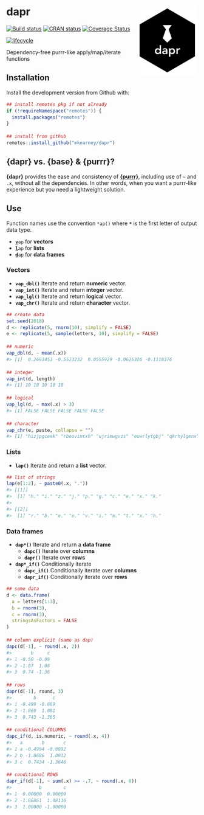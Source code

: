 
<!-- README.md is generated from README.Rmd. Please edit that file -->

# dapr <img src="man/figures/logo.png" width="160px" align="right" />

[![Build
status](https://travis-ci.org/mkearney/dapr.svg?branch=master)](https://travis-ci.org/mkearney/dapr)
[![CRAN
status](https://www.r-pkg.org/badges/version/dapr)](https://cran.r-project.org/package=dapr)
[![Coverage
Status](https://codecov.io/gh/mkearney/dapr/branch/master/graph/badge.svg)](https://codecov.io/gh/mkearney/dapr?branch=master)

<!--#![Downloads](https://cranlogs.r-pkg.org/badges/dapr)
#![Downloads](https://cranlogs.r-pkg.org/badges/grand-total/dapr)-->

[![lifecycle](https://img.shields.io/badge/lifecycle-experimental-orange.svg)](https://www.tidyverse.org/lifecycle/#experimental)

Dependency-free purrr-like apply/map/iterate functions

## Installation

Install the development version from Github with:

``` r
## install remotes pkg if not already
if (!requireNamespace("remotes")) {
  install.packages("remotes")
}

## install from github
remotes::install_github("mkearney/dapr")
```

## {dapr} vs. {base} & {purrr}?

**{dapr}** provides the ease and consistency of
[**{purrr}**](https://purrr.tidyverse.org), including use of `~` and
`.x`, without all the dependencies. In other words, when you want a
purrr-like experience but you need a lightweight solution.

## Use

Function names use the convention `*ap()` where **`*`** is the first
letter of output data
    type.

  - <code><span style="font-weight:bold;text-decoration:underline">v</span>ap</code>
    for
    **vectors**
  - <code><span style="font-weight:bold;text-decoration:underline">l</span>ap</code>
    for
    **lists**
  - <code><span style="font-weight:bold;text-decoration:underline">d</span>ap</code>
    for **data frames**

### Vectors

  - **`vap_dbl()`** Iterate and return **numeric** vector.
  - **`vap_int()`** Iterate and return **integer** vector.
  - **`vap_lgl()`** Iterate and return **logical** vector.
  - **`vap_chr()`** Iterate and return **character** vector.

<!-- end list -->

``` r
## create data
set.seed(2018)
d <- replicate(5, rnorm(10), simplify = FALSE)
e <- replicate(5, sample(letters, 10), simplify = FALSE)

## numeric
vap_dbl(d, ~ mean(.x))
#> [1]  0.2693453 -0.5523232  0.0555929 -0.0625326 -0.1118376

## integer
vap_int(d, length)
#> [1] 10 10 10 10 10

## logical
vap_lgl(d, ~ max(.x) > 3)
#> [1] FALSE FALSE FALSE FALSE FALSE

## character
vap_chr(e, paste, collapse = "")
#> [1] "hizjpgcexk" "rbeovimtxh" "ujrimwgvzs" "euwrlytgbj" "qkrhylgmnx"
```

### Lists

  - **`lap()`** Iterate and return a **list** vector.

<!-- end list -->

``` r
## list of strings
lap(e[1:2], ~ paste0(.x, "."))
#> [[1]]
#>  [1] "h." "i." "z." "j." "p." "g." "c." "e." "x." "k."
#> 
#> [[2]]
#>  [1] "r." "b." "e." "o." "v." "i." "m." "t." "x." "h."
```

### Data frames

  - **`dap*()`** Iterate and return a **data frame**
      - **`dapc()`** Iterate over **columns**
      - **`dapr()`** Iterate over **rows**
  - **`dap*_if()`** Conditionally iterate
      - **`dapc_if()`** Conditionally iterate over **columns**
      - **`dapr_if()`** Conditionally iterate over **rows**

<!-- end list -->

``` r
## some data
d <- data.frame(
  a = letters[1:3],
  b = rnorm(3),
  c = rnorm(3),
  stringsAsFactors = FALSE
)

## column explicit (same as dap)
dapc(d[-1], ~ round(.x, 2))
#>       b     c
#> 1 -0.50 -0.09
#> 2 -1.87  1.08
#> 3  0.74 -1.36

## rows
dapr(d[-1], round, 3)
#>        b      c
#> 1 -0.499 -0.089
#> 2 -1.869  1.081
#> 3  0.743 -1.365

## conditional COLUMNS
dapc_if(d, is.numeric, ~ round(.x, 4))
#>   a       b       c
#> 1 a -0.4994 -0.0892
#> 2 b -1.8686  1.0812
#> 3 c  0.7434 -1.3646

## conditional ROWS
dapr_if(d[-1], ~ sum(.x) >= -.7, ~ round(.x, 0))
#>          b        c
#> 1  0.00000  0.00000
#> 2 -1.86861  1.08116
#> 3  1.00000 -1.00000
```
